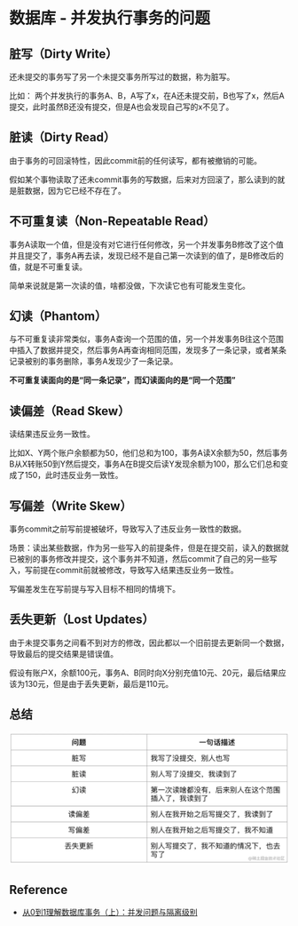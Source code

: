 # 数据库 - 并发执行事务的问题
## 脏写（Dirty Write）
还未提交的事务写了另一个未提交事务所写过的数据，称为脏写。

比如： 两个并发执行的事务A、B，A写了x，在A还未提交前，B也写了x，然后A提交，此时虽然B还没有提交，但是A也会发现自己写的x不见了。

## 脏读（Dirty Read）
由于事务的可回滚特性，因此commit前的任何读写，都有被撤销的可能。

假如某个事物读取了还未commit事务的写数据，后来对方回滚了，那么读到的就是脏数据，因为它已经不存在了。

## 不可重复读（Non-Repeatable Read）
事务A读取一个值，但是没有对它进行任何修改，另一个并发事务B修改了这个值并且提交了，事务A再去读，发现已经不是自己第一次读到的值了，是B修改后的值，就是不可重复读。 

简单来说就是第一次读的值，啥都没做，下次读它也有可能发生变化。

## 幻读（Phantom）
与不可重复读非常类似，事务A查询一个范围的值，另一个并发事务B往这个范围中插入了数据并提交，然后事务A再查询相同范围，发现多了一条记录，或者某条记录被别的事务删除，事务A发现少了一条记录。

**不可重复读面向的是“同一条记录”，而幻读面向的是“同一个范围”**

## 读偏差（Read Skew）
读结果违反业务一致性。

比如X、Y两个账户余额都为50，他们总和为100，事务A读X余额为50，然后事务B从X转账50到Y然后提交，事务A在B提交后读Y发现余额为100，那么它们总和变成了150，此时违反业务一致性。

## 写偏差（Write Skew）
事务commit之前写前提被破坏，导致写入了违反业务一致性的数据。

场景：读出某些数据，作为另一些写入的前提条件，但是在提交前，读入的数据就已被别的事务修改并提交，这个事务并不知道，然后commit了自己的另一些写入，写前提在commit前就被修改，导致写入结果违反业务一致性。

写偏差发生在写前提与写入目标不相同的情境下。

## 丢失更新（Lost Updates）
由于未提交事务之间看不到对方的修改，因此都以一个旧前提去更新同一个数据，导致最后的提交结果是错误值。

假设有账户X，余额100元，事务A、B同时向X分别充值10元、20元，最后结果应该为130元，但是由于丢失更新，最后是110元。

## 总结
![img](../static/Database_Concurrency.webp)

## Reference
- [从0到1理解数据库事务（上）：并发问题与隔离级别](https://juejin.cn/post/6844903927536844808)